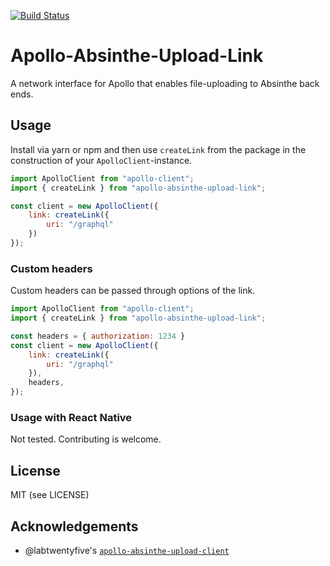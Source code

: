 [![Build Status](https://semaphoreci.com/api/v1/ihorkatkov/apollo-absinthe-upload-link/branches/master/badge.svg)](https://semaphoreci.com/ihorkatkov/apollo-absinthe-upload-link)

# Apollo-Absinthe-Upload-Link

A network interface for Apollo that enables file-uploading to Absinthe back
ends.

## Usage

Install via yarn or npm and then use `createLink` from the package
in the construction of your `ApolloClient`-instance.

```js
import ApolloClient from "apollo-client";
import { createLink } from "apollo-absinthe-upload-link";

const client = new ApolloClient({
    link: createLink({
        uri: "/graphql"
    })
});
```

### Custom headers

Custom headers can be passed through options of the link. 

```js
import ApolloClient from "apollo-client";
import { createLink } from "apollo-absinthe-upload-link";

const headers = { authorization: 1234 } 
const client = new ApolloClient({
    link: createLink({
        uri: "/graphql"
    }),
    headers,
});
```


### Usage with React Native

Not tested. Contributing is welcome.

## License

MIT (see LICENSE)

## Acknowledgements

* @labtwentyfive's [`apollo-absinthe-upload-client`](https://github.com/labtwentyfive/apollo-absinthe-upload-client)
